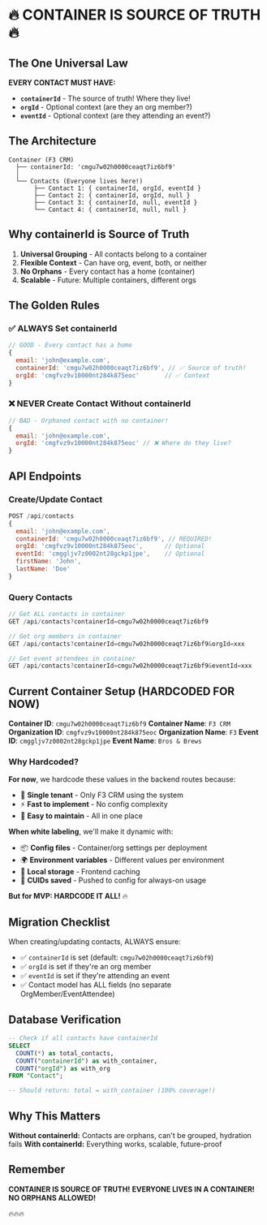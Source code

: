 # 🔥 CONTAINER IS SOURCE OF TRUTH 🔥

## The One Universal Law

**EVERY CONTACT MUST HAVE:**
- **`containerId`** - The source of truth! Where they live!
- **`orgId`** - Optional context (are they an org member?)
- **`eventId`** - Optional context (are they attending an event?)

## The Architecture

```
Container (F3 CRM)
  ├── containerId: 'cmgu7w02h0000ceaqt7iz6bf9'
  │
  └── Contacts (Everyone lives here!)
       ├── Contact 1: { containerId, orgId, eventId }
       ├── Contact 2: { containerId, orgId, null }
       ├── Contact 3: { containerId, null, eventId }
       └── Contact 4: { containerId, null, null }
```

## Why containerId is Source of Truth

1. **Universal Grouping** - All contacts belong to a container
2. **Flexible Context** - Can have org, event, both, or neither
3. **No Orphans** - Every contact has a home (container)
4. **Scalable** - Future: Multiple containers, different orgs

## The Golden Rules

### ✅ ALWAYS Set containerId
```javascript
// GOOD - Every contact has a home
{
  email: 'john@example.com',
  containerId: 'cmgu7w02h0000ceaqt7iz6bf9', // ✅ Source of truth!
  orgId: 'cmgfvz9v10000nt284k875eoc'       // ✅ Context
}
```

### ❌ NEVER Create Contact Without containerId
```javascript
// BAD - Orphaned contact with no container!
{
  email: 'john@example.com',
  orgId: 'cmgfvz9v10000nt284k875eoc' // ❌ Where do they live?
}
```

## API Endpoints

### Create/Update Contact
```javascript
POST /api/contacts
{
  email: 'john@example.com',
  containerId: 'cmgu7w02h0000ceaqt7iz6bf9', // REQUIRED!
  orgId: 'cmgfvz9v10000nt284k875eoc',      // Optional
  eventId: 'cmggljv7z0002nt28gckp1jpe',    // Optional
  firstName: 'John',
  lastName: 'Doe'
}
```

### Query Contacts
```javascript
// Get ALL contacts in container
GET /api/contacts?containerId=cmgu7w02h0000ceaqt7iz6bf9

// Get org members in container
GET /api/contacts?containerId=cmgu7w02h0000ceaqt7iz6bf9&orgId=xxx

// Get event attendees in container
GET /api/contacts?containerId=cmgu7w02h0000ceaqt7iz6bf9&eventId=xxx
```

## Current Container Setup (HARDCODED FOR NOW)

**Container ID**: `cmgu7w02h0000ceaqt7iz6bf9`
**Container Name**: `F3 CRM`
**Organization ID**: `cmgfvz9v10000nt284k875eoc`
**Organization Name**: `F3`
**Event ID**: `cmggljv7z0002nt28gckp1jpe`
**Event Name**: `Bros & Brews`

### Why Hardcoded?

**For now**, we hardcode these values in the backend routes because:
- 🎯 **Single tenant** - Only F3 CRM using the system
- ⚡ **Fast to implement** - No config complexity
- 🔧 **Easy to maintain** - All in one place

**When white labeling**, we'll make it dynamic with:
- 📦 **Config files** - Container/org settings per deployment
- 🌍 **Environment variables** - Different values per environment
- 💾 **Local storage** - Frontend caching
- 🔑 **CUIDs saved** - Pushed to config for always-on usage

**But for MVP: HARDCODE IT ALL!** 🔥

## Migration Checklist

When creating/updating contacts, ALWAYS ensure:
- ✅ `containerId` is set (default: `cmgu7w02h0000ceaqt7iz6bf9`)
- ✅ `orgId` is set if they're an org member
- ✅ `eventId` is set if they're attending an event
- ✅ Contact model has ALL fields (no separate OrgMember/EventAttendee)

## Database Verification

```sql
-- Check if all contacts have containerId
SELECT 
  COUNT(*) as total_contacts,
  COUNT("containerId") as with_container,
  COUNT("orgId") as with_org
FROM "Contact";

-- Should return: total = with_container (100% coverage!)
```

## Why This Matters

**Without containerId:** Contacts are orphans, can't be grouped, hydration fails
**With containerId:** Everything works, scalable, future-proof

## Remember

**CONTAINER IS SOURCE OF TRUTH!**
**EVERYONE LIVES IN A CONTAINER!**
**NO ORPHANS ALLOWED!**

🔥🔥🔥
